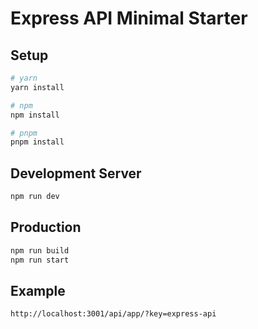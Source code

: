 # Express API Minimal Starter

## Setup

```bash
# yarn
yarn install

# npm
npm install

# pnpm
pnpm install
```

## Development Server

```bash
npm run dev
```

## Production

```bash
npm run build
npm run start
```

## Example

```
http://localhost:3001/api/app/?key=express-api
```
